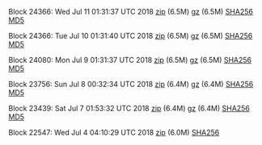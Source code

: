 Block 24366: Wed Jul 11 01:31:37 UTC 2018 [zip](https://files.01coin.io/testnet/2018-07-11/bootstrap.dat.zip) (6.5M) [gz](https://files.01coin.io/testnet/2018-07-11/bootstrap.dat.tar.gz) (6.5M) [SHA256](https://files.01coin.io/testnet/2018-07-11/sha256.txt) [MD5](https://files.01coin.io/testnet/2018-07-11/md5.txt)

Block 24366: Tue Jul 10 01:31:40 UTC 2018 [zip](https://files.01coin.io/testnet/2018-07-10/bootstrap.dat.zip) (6.5M) [gz](https://files.01coin.io/testnet/2018-07-10/bootstrap.dat.tar.gz) (6.5M) [SHA256](https://files.01coin.io/testnet/2018-07-10/sha256.txt) [MD5](https://files.01coin.io/testnet/2018-07-10/md5.txt)

Block 24080: Mon Jul  9 01:31:37 UTC 2018 [zip](https://files.01coin.io/testnet/2018-07-09/bootstrap.dat.zip) (6.5M) [gz](https://files.01coin.io/testnet/2018-07-09/bootstrap.dat.tar.gz) (6.5M) [SHA256](https://files.01coin.io/testnet/2018-07-09/sha256.txt) [MD5](https://files.01coin.io/testnet/2018-07-09/md5.txt)

Block 23756: Sun Jul  8 00:32:34 UTC 2018 [zip](https://files.01coin.io/testnet/2018-07-08/bootstrap.dat.zip) (6.4M) [gz](https://files.01coin.io/testnet/2018-07-08/bootstrap.dat.tar.gz) (6.4M) [SHA256](https://files.01coin.io/testnet/2018-07-08/sha256.txt) [MD5](https://files.01coin.io/testnet/2018-07-08/md5.txt)

Block 23439: Sat Jul  7 01:53:32 UTC 2018 [zip](https://files.01coin.io/testnet/2018-07-07/bootstrap.dat.zip) (6.4M) [gz](https://files.01coin.io/testnet/2018-07-07/bootstrap.dat.tar.gz) (6.4M) [SHA256](https://files.01coin.io/testnet/2018-07-07/sha256.txt) [MD5](https://files.01coin.io/testnet/2018-07-07/md5.txt)

Block 22547: Wed Jul  4 04:10:29 UTC 2018 [zip](https://drive.google.com/file/d/1X5mOYrdjZb761oPOBR3VKQyLRIk7hOxB/view?usp=sharing) (6.0M) [SHA256](https://drive.google.com/file/d/1jPz2Ds_YSaTW44jNNyqbeveswOsz3dk8/view?usp=sharing)
